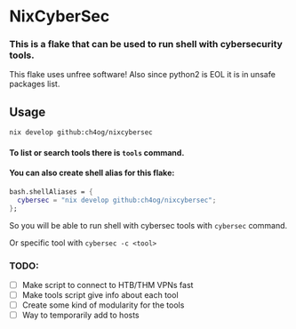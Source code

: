 # NixCyberSec

### This is a flake that can be used to run shell with cybersecurity tools.

This flake uses unfree software! Also since python2 is EOL it is in unsafe
packages list.

## Usage

```bash
nix develop github:ch4og/nixcybersec
```

#### To list or search tools there is `tools` command.

#### You can also create shell alias for this flake:

```nix
bash.shellAliases = {
  cybersec = "nix develop github:ch4og/nixcybersec";
};
```

So you will be able to run shell with cybersec tools with `cybersec` command.

Or specific tool with `cybersec -c <tool>`

### TODO:

- [ ] Make script to connect to HTB/THM VPNs fast
- [ ] Make tools script give info about each tool
- [ ] Create some kind of modularity for the tools
- [ ] Way to temporarily add to hosts
